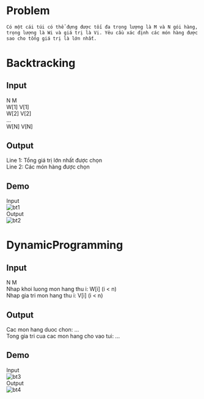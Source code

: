 # Problem
```bash
Có một cái túi có thể đựng được tối đa trọng lượng là M và N gói hàng, gói hàng thứ i có
trọng lượng là Wi và giá trị là Vi. Yêu cầu xác định các món hàng được chọn để bỏ vào túi
sao cho tổng giá trị là lớn nhất.
```

# Backtracking

## Input

N M  
W[1] V[1]  
W[2] V[2]  
...  
W[N] V[N]

## Output

Line 1: Tổng giá trị lớn nhất được chọn  
Line 2: Các món hàng được chọn

## Demo

Input      
![bt1](https://user-images.githubusercontent.com/81338938/123391713-7fd77680-d5c6-11eb-9921-5a0009fca934.JPG)    
Output    
![bt2](https://user-images.githubusercontent.com/81338938/123398687-03489600-d5ce-11eb-9f44-6428cce9f5c3.JPG)

# DynamicProgramming

## Input 

N M  
Nhap khoi luong mon hang thu i: W[i] (i < n)  
Nhap gia tri mon hang thu i: V[i] (i < n)  

## Output

Cac mon hang duoc chon: ...  
Tong gia tri cua cac mon hang cho vao tui: ...
## Demo

Input  
![bt3](https://user-images.githubusercontent.com/81338938/123503059-a9ea7080-d67a-11eb-9663-a613ca396cc3.JPG)  
Output  
![bt4](https://user-images.githubusercontent.com/81338938/123503061-ab1b9d80-d67a-11eb-83f9-e1cb4333634a.JPG)
